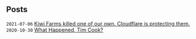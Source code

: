 

## Posts


`2021-07-06` [Kiwi Farms killed one of our own. Cloudflare is protecting them.](/w/kiwifarms)   
`2020-10-30` [What Happened, Tim Cook?](/w/timcook) 
